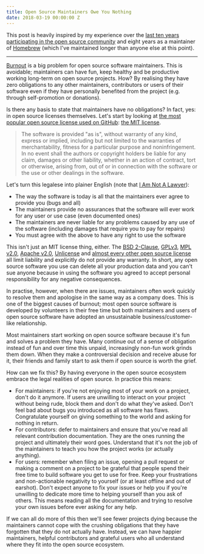 ```yaml
---
title: Open Source Maintainers Owe You Nothing
date: 2018-03-19 00:00:00 Z
---
```


This post is heavily inspired by my experience over the [last ten years participating in the open source community](https://mikemcquaid.com/projects/) and eight years as a maintainer of [Homebrew](https://github.com/Homebrew/brew) (which I've maintained longer than anyone else at this point).

---

[Burnout](https://en.wikipedia.org/wiki/Occupational_burnout) is a big problem for open source software maintainers. This is avoidable; maintainers can have fun, keep healthy and be productive working long-term on open source projects. How? By realising they have zero obligations to any other maintainers, contributors or users of their software even if they have personally benefited from the project (e.g. through self-promotion or donations).

Is there any basis to state that maintainers have no obligations? In fact, yes: in open source licenses themselves. Let's start by looking at [the most popular open source license used on GitHub](https://blog.github.com/2015-03-09-open-source-license-usage-on-github-com/): [the MIT license](https://choosealicense.com/licenses/mit/).

> The software is provided "as is", without warranty of any kind, express or implied, including but not limited to the warranties of merchantability, fitness for a particular purpose and noninfringement. In no event shall the authors or copyright holders be liable for any claim, damages or other liability, whether in an action of contract, tort or otherwise, arising from, out of or in connection with the software or the use or other dealings in the software.

Let's turn this legalese into plainer English (note that [I Am Not A Lawyer](https://en.wikipedia.org/wiki/IANAL)):

- The way the software is today is all that the maintainers ever agree to provide you (bugs and all)
- The maintainers provide no assurances that the software will ever work for any user or use case (even documented ones)
- The maintainers are never liable for any problems caused by any use of the software (including damages that require you to pay for repairs)
- You must agree with the above to have any right to use the software

This isn't just an MIT license thing, either. The [BSD 2-Clause](https://choosealicense.com/licenses/bsd-2-clause/), [GPLv3](https://choosealicense.com/licenses/gpl-3.0/), [MPL v2.0](https://choosealicense.com/licenses/mpl-2.0/), [Apache v2.0](https://choosealicense.com/licenses/apache-2.0/), [Unlicense](https://choosealicense.com/licenses/unlicense/) and [almost every other open source license](https://choosealicense.com/appendix/) all limit liability and explicitly do not provide any warranty. In short, any open source software you use can delete all your production data and you can't sue anyone because in using the software you agreed to accept personal responsibility for any negative consequences.

In practise, however, when there are issues, maintainers often work quickly to resolve them and apologise in the same way as a company does. This is one of the biggest causes of burnout; most open source software is developed by volunteers in their free time but both maintainers and users of open source software have adopted an unsustainable business/customer-like relationship.

Most maintainers start working on open source software because it's fun and solves a problem they have. Many continue out of a sense of obligation instead of fun and over time this unpaid, increasingly non-fun work grinds them down. When they make a controversial decision and receive abuse for it, their friends and family start to ask them if open source is worth the grief.

How can we fix this? By having everyone in the open source ecosystem embrace the legal realities of open source. In practice this means:

- For maintainers: if you're not enjoying most of your work on a project, don't do it anymore. If users are unwilling to interact on your project without being rude, block them and don't do what they've asked. Don't feel bad about bugs you introduced as all software has flaws. Congratulate yourself on giving something to the world and asking for nothing in return.
- For contributors: defer to maintainers and ensure that you've read all relevant contribution documentation. They are the ones running the project and ultimately their word goes. Understand that it's not the job of the maintainers to teach you how the project works (or actually anything).
- For users: remember when filing an issue, opening a pull request or making a comment on a project to be grateful that people spend their free time to build software you get to use for free. Keep your frustrations and non-actionable negativity to yourself (or at least offline and out of earshot). Don't expect anyone to fix your issues or help you if you're unwilling to dedicate more time to helping yourself than you ask of others. This means reading all the documentation and trying to resolve your own issues before ever asking for any help.

If we can all do more of this then we'll see fewer projects dying because the maintainers cannot cope with the crushing obligations that they have forgotten that they do not actually have. Instead, we can have happier maintainers, helpful contributors and grateful users who all understand where they fit into the open source ecosystem.
